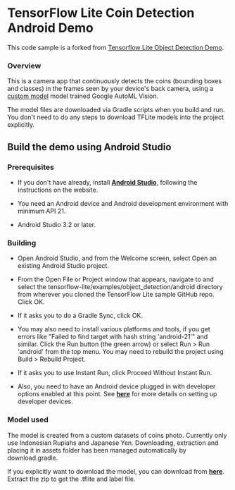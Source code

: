 # TensorFlow Lite Coin Detection Android Demo

This code sample is a forked from [Tensorflow Lite Object Detection Demo](https://github.com/tensorflow/examples/tree/master/lite/examples/object_detection/android).

### Overview
This is a camera app that continuously detects the coins (bounding boxes and classes) in the frames seen by your device's back camera,
using a [custom model](https://storage.googleapis.com/coin-saved-model/tflite/coin-detector-tflite.zip) model trained Google AutoML Vision.

The model files are downloaded via Gradle scripts when you build and run. You don't need to do any steps to download TFLite models into the project explicitly.


## Build the demo using Android Studio

### Prerequisites

* If you don't have already, install **[Android Studio](https://developer.android.com/studio/index.html)**, following the instructions on the website.

* You need an Android device and Android development environment with minimum API 21.
* Android Studio 3.2 or later.

### Building
* Open Android Studio, and from the Welcome screen, select Open an existing Android Studio project.

* From the Open File or Project window that appears, navigate to and select the tensorflow-lite/examples/object_detection/android directory from wherever you cloned the TensorFlow Lite sample GitHub repo. Click OK.

* If it asks you to do a Gradle Sync, click OK.

* You may also need to install various platforms and tools, if you get errors like "Failed to find target with hash string 'android-21'" and similar.
Click the Run button (the green arrow) or select Run > Run 'android' from the top menu. You may need to rebuild the project using Build > Rebuild Project.

* If it asks you to use Instant Run, click Proceed Without Instant Run.

* Also, you need to have an Android device plugged in with developer options enabled at this point. See **[here](https://developer.android.com/studio/run/device)** for more details on setting up developer devices.


### Model used

The model is created from a custom datasets of coins photo. Currently only use Indonesian Rupiahs and Japanese Yen.
Downloading, extraction and placing it in assets folder has been managed automatically by download.gradle.

If you explicitly want to download the model, you can download from **[here](https://storage.googleapis.com/coin-saved-model/tflite/coin-detector-tflite.zip)**. Extract the zip to get the .tflite and label file.